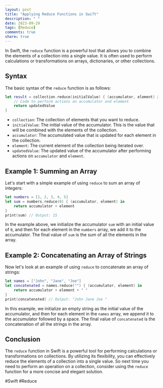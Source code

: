 ```yaml
---
layout: post
title: "Applying Reduce Functions in Swift"
description: " "
date: 2023-09-29
tags: [Reduce]
comments: true
share: true
---
```


In Swift, the `reduce` function is a powerful tool that allows you to combine the elements of a collection into a single value. It is often used to perform calculations or transformations on arrays, dictionaries, or other collections.

## Syntax

The basic syntax of the `reduce` function is as follows:

```swift
let result = collection.reduce(initialValue) { (accumulator, element) in
    // Code to perform actions on accumulator and element
    return updatedValue
}
```

- `collection`: The collection of elements that you want to reduce.
- `initialValue`: The initial value of the accumulator. This is the value that will be combined with the elements of the collection.
- `accumulator`: The accumulated value that is updated for each element in the collection.
- `element`: The current element of the collection being iterated over.
- `updatedValue`: The updated value of the accumulator after performing actions on `accumulator` and `element`.

## Example 1: Summing an Array

Let's start with a simple example of using `reduce` to sum an array of integers:

```swift
let numbers = [1, 2, 3, 4, 5]
let sum = numbers.reduce(0) { (accumulator, element) in
    return accumulator + element
}
print(sum) // Output: 15
```

In the example above, we initialize the accumulator `sum` with an initial value of `0`, and then for each element in the `numbers` array, we add it to the accumulator. The final value of `sum` is the sum of all the elements in the array.

## Example 2: Concatenating an Array of Strings

Now let's look at an example of using `reduce` to concatenate an array of strings:

```swift
let names = ["John", "Jane", "Joe"]
let concatenated = names.reduce("") { (accumulator, element) in
    return accumulator + element + " "
}
print(concatenated) // Output: "John Jane Joe "
```

In this example, we initialize an empty string as the initial value of the accumulator, and then for each element in the `names` array, we append it to the accumulator followed by a space. The final value of `concatenated` is the concatenation of all the strings in the array.

## Conclusion

The `reduce` function in Swift is a powerful tool for performing calculations or transformations on collections. By utilizing its flexibility, you can effectively reduce the elements of a collection into a single value. So next time you need to perform an operation on a collection, consider using the `reduce` function for a more concise and elegant solution.

#Swift #Reduce